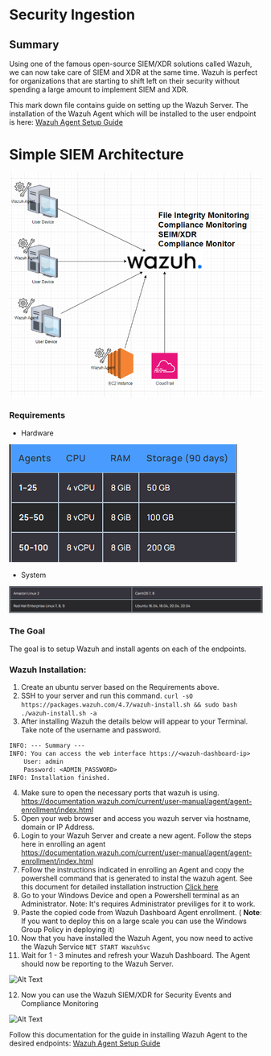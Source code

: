 # Security Ingestion

## Summary

Using one of the famous open-source SIEM/XDR solutions called Wazuh, we can now take care of SIEM and XDR at the same time. Wazuh is perfect for organizations that are starting to shift left on their security without spending a large amount to implement SIEM and XDR.

This mark down file contains guide on setting up the Wazuh Server.
The installation of the Wazuh Agent which will be installed to the user endpoint is here: [Wazuh Agent Setup Guide](Installing-Wazuh-Agent.docx)

# Simple SIEM Architecture
![Alt Text](../assets/wazuh_arch.png)

### Requirements
- Hardware
  
![Alt Text](../assets/hardware_req.png)

- System

![Alt Text](../assets/Sysem_req.png)

### The Goal
The goal is to setup Wazuh and install agents on each of the endpoints.

### Wazuh Installation:
1. Create an ubuntu server based on the Requirements above.
2. SSH to your server and run this command.
``` curl -sO https://packages.wazuh.com/4.7/wazuh-install.sh && sudo bash ./wazuh-install.sh -a ```
3. After installing Wazuh the details below will appear to your Terminal. Take note of the username and password.

```
INFO: --- Summary ---
INFO: You can access the web interface https://<wazuh-dashboard-ip>
    User: admin
    Password: <ADMIN_PASSWORD>
INFO: Installation finished.
```
4. Make sure to open the necessary ports that wazuh is using. https://documentation.wazuh.com/current/user-manual/agent/agent-enrollment/index.html
5. Open your web browser and access you wazuh server via hostname, domain or IP Address. <!-- Note the in production you'll need to map out a domain for your wazuh server -->
6. Login to your Wazuh Server and create a new agent. Follow the steps here in enrolling an agent https://documentation.wazuh.com/current/user-manual/agent/agent-enrollment/index.html
   <!-- There are options available for different types of device. Select the appropriate option for the machine where you want to deploy the Wazuh Agent -->
   <!-- In this example we will be using Windows Device -->
7. Follow the instructions indicated in enrolling an Agent and copy the powershell command that is generated to instal the wazuh agent. See this document for detailed installation instruction [Click here](Installing-Wazuh-Agent.docx)
8. Go to your Windows Device and open a Powershell terminal as an Administrator. Note: It's requires Administrator previliges for it to work.
9. Paste the copied code from Wazuh Dashboard Agent enrollment. ( **Note**: If you want to deploy this on a large scale you can use the Windows Group Policy in deploying it)
10. Now that you have installed the Wazuh Agent, you now need to active the Wazuh Service ``` NET START WazuhSvc ```
11. Wait for 1 - 3 minutes and refresh your Wazuh Dashboard. The Agent should now be reporting to the Wazuh Server. 
<!-- If the agent is not reporting consider opening the ports needed to be opened for the wazuh to receive the reports -->

![Alt Text](../assets/wazuh_ports.png)

12. Now you can use the Wazuh SIEM/XDR for Security Events and Compliance Monitoring

 ![Alt Text](../assets/security-events1.png)


 Follow this documentation for the guide in installing Wazuh Agent to the desired endpoints: [Wazuh Agent Setup Guide](Installing-Wazuh-Agent.docx)
